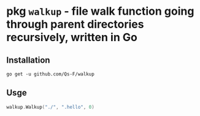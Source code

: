 # pkg `walkup` - file walk function going through parent directories recursively, written in Go

## Installation

```
go get -u github.com/Qs-F/walkup
```

## Usge

```go
walkup.Walkup("./", ".hello", 0)
```
